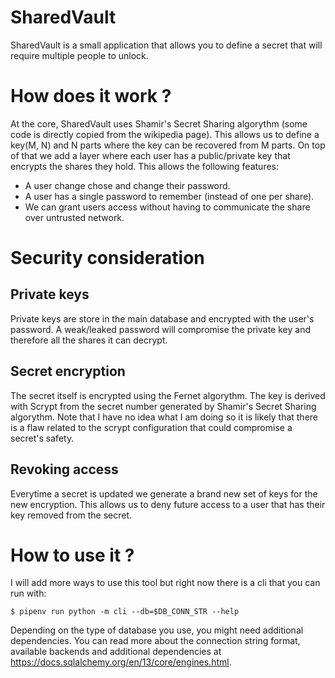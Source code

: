# SharedVault
SharedVault is a small application that allows you to define a secret that will require multiple people to unlock.

# How does it work ?
At the core, SharedVault uses Shamir's Secret Sharing algorythm (some code is directly copied from the wikipedia page). This allows us to define a key(M, N) and N parts where the key can be recovered from M parts. 
On top of that we add a layer where each user has a public/private key that encrypts the shares they hold.
This allows the following features:
* A user change chose and change their password.
* A user has a single password to remember (instead of one per share).
* We can grant users access without having to communicate the share over untrusted network.

# Security consideration
## Private keys
Private keys are store in the main database and encrypted with the user's password. A weak/leaked password will compromise the private key and therefore all the shares it can decrypt.

## Secret encryption
The secret itself is encrypted using the Fernet algorythm. The key is derived with Scrypt from the secret number generated by Shamir's Secret Sharing algorythm. 
Note that I have no idea what I am doing so it is likely that there is a flaw related to the scrypt configuration that could compromise a secret's safety.

## Revoking access
Everytime a secret is updated we generate a brand new set of keys for the new encryption. This allows us to deny future access to a user that has their key removed from the secret.

# How to use it ?

I will add more ways to use this tool but right now there is a cli that you can run with:
```
$ pipenv run python -m cli --db=$DB_CONN_STR --help
```

Depending on the type of database you use, you might need additional dependencies. You can read more about the connection string format, available backends and additional dependencies at https://docs.sqlalchemy.org/en/13/core/engines.html.